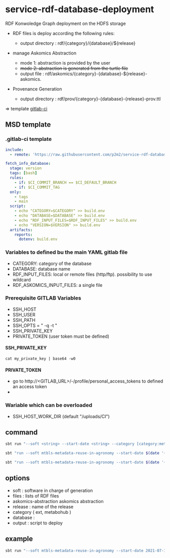 # service-rdf-database-deployment

RDF Konwoledge Graph deployment on the HDFS storage

- RDF files is deploy according the following rules:
  - output directory : rdf/{category}/{database}/${release}

- manage Askomics Abstraction 
  - mode 1: abstraction is provided by the user
  - ~~mode 2: abstraction is generated from the turtle file~~
  - output file : rdf/askomics/{category}-{database}-${release}-askomics.<format>

- Provenance Generation
  - output directory : rdf/prov/{category}-{database}-{release}-prov.ttl
  
=> template [gitlab-ci](./msd-deploy.yml)

## MSD template

### .gitlab-ci template

```yaml
include:
  - remote: 'https://raw.githubusercontent.com/p2m2/service-rdf-database-deployment/1.0.6/msd-deploy.yml'

fetch_info_database:
  stage: version
  tags: [bash]
  rules:
    - if: $CI_COMMIT_BRANCH == $CI_DEFAULT_BRANCH
    - if: $CI_COMMIT_TAG
  only:
    - tags
    - main
  script:
    - echo "CATEGORY=$CATEGORY" >> build.env
    - echo "DATABASE=$DATABASE" >> build.env
    - echo "RDF_INPUT_FILES=$RDF_INPUT_FILES" >> build.env
    - echo "VERSION=$VERSION" >> build.env
  artifacts:
    reports:
      dotenv: build.env
```
### Variables to defined bu the main YAML gitlab file

- CATEGORY: category of the database
- DATABASE: database name
- RDF_INPUT_FILES: local or remote files (http/ftp). possibility to use wildcard
- RDF_ASKOMICS_INPUT_FILES: a single file

### Prerequisite GITLAB Variables

- SSH_HOST
- SSH_USER
- SSH_PATH
- SSH_OPTS = " -q -t "
- SSH_PRIVATE_KEY 
- PRIVATE_TOKEN (user token must be defined)

#### SSH_PRIVATE_KEY

`cat my_private_key | base64 -w0`

#### PRIVATE_TOKEN

- go to http://<GITLAB_URL>/-/profile/personal_access_tokens to defined an access token
- 

### Wariable which can be overloaded

- SSH_HOST_WORK_DIR (default "/uploads/CI")


## command
```sh
sbt run "--soft <string> --start-date <string> --category [category:metabohub/ext] --database [database] --release <string> --askomics-abstraction <file> --output <script.bash> <file1,file2,...>"
```

```sh
sbt "run --soft mtbls-metadata-reuse-in-agronomy --start-date $(date '+%Y-%m-%dT%T')  --category metabohub --database metabolights --release test --output test.sh --askomics-abstraction test.ttl ./something/test.rdf"
```

```sh
sbt "run --soft mtbls-metadata-reuse-in-agronomy --start-date $(date '+%Y-%m-%dT%T')  --category metabohub --database metabolights --release test --output test.sh --askomics-abstraction http://test*.ttl http://something/test.rdf.gz"
```
## options

- soft : software in charge of generation
- files : lists of RDF files
- askomics-abstraction askomics abstraction
- release : name of the release
- category  <string> ( ext, metabohub )
- database : <string>
- output : <pathString> script to deploy

## example

```bash
sbt run "--soft mtbls-metadata-reuse-in-agronomy --start-date 2021-07-14T01:01:01Z  --category metabohub --database metabolights --release test --output test.sh ./something/test.rdf"
```